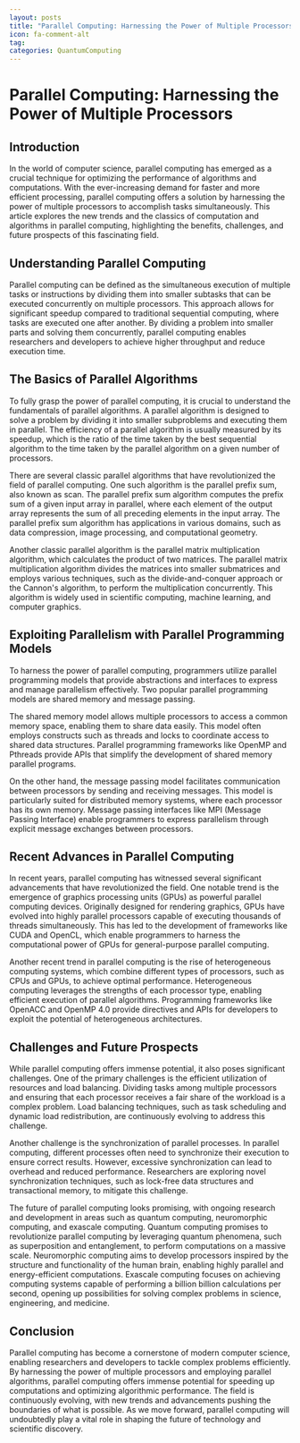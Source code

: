 ```yaml
---
layout: posts
title: "Parallel Computing: Harnessing the Power of Multiple Processors"
icon: fa-comment-alt
tag:      
categories: QuantumComputing
---
```



# Parallel Computing: Harnessing the Power of Multiple Processors

## Introduction

In the world of computer science, parallel computing has emerged as a crucial technique for optimizing the performance of algorithms and computations. With the ever-increasing demand for faster and more efficient processing, parallel computing offers a solution by harnessing the power of multiple processors to accomplish tasks simultaneously. This article explores the new trends and the classics of computation and algorithms in parallel computing, highlighting the benefits, challenges, and future prospects of this fascinating field.

## Understanding Parallel Computing

Parallel computing can be defined as the simultaneous execution of multiple tasks or instructions by dividing them into smaller subtasks that can be executed concurrently on multiple processors. This approach allows for significant speedup compared to traditional sequential computing, where tasks are executed one after another. By dividing a problem into smaller parts and solving them concurrently, parallel computing enables researchers and developers to achieve higher throughput and reduce execution time.

## The Basics of Parallel Algorithms

To fully grasp the power of parallel computing, it is crucial to understand the fundamentals of parallel algorithms. A parallel algorithm is designed to solve a problem by dividing it into smaller subproblems and executing them in parallel. The efficiency of a parallel algorithm is usually measured by its speedup, which is the ratio of the time taken by the best sequential algorithm to the time taken by the parallel algorithm on a given number of processors.

There are several classic parallel algorithms that have revolutionized the field of parallel computing. One such algorithm is the parallel prefix sum, also known as scan. The parallel prefix sum algorithm computes the prefix sum of a given input array in parallel, where each element of the output array represents the sum of all preceding elements in the input array. The parallel prefix sum algorithm has applications in various domains, such as data compression, image processing, and computational geometry.

Another classic parallel algorithm is the parallel matrix multiplication algorithm, which calculates the product of two matrices. The parallel matrix multiplication algorithm divides the matrices into smaller submatrices and employs various techniques, such as the divide-and-conquer approach or the Cannon's algorithm, to perform the multiplication concurrently. This algorithm is widely used in scientific computing, machine learning, and computer graphics.

## Exploiting Parallelism with Parallel Programming Models

To harness the power of parallel computing, programmers utilize parallel programming models that provide abstractions and interfaces to express and manage parallelism effectively. Two popular parallel programming models are shared memory and message passing.

The shared memory model allows multiple processors to access a common memory space, enabling them to share data easily. This model often employs constructs such as threads and locks to coordinate access to shared data structures. Parallel programming frameworks like OpenMP and Pthreads provide APIs that simplify the development of shared memory parallel programs.

On the other hand, the message passing model facilitates communication between processors by sending and receiving messages. This model is particularly suited for distributed memory systems, where each processor has its own memory. Message passing interfaces like MPI (Message Passing Interface) enable programmers to express parallelism through explicit message exchanges between processors.

## Recent Advances in Parallel Computing

In recent years, parallel computing has witnessed several significant advancements that have revolutionized the field. One notable trend is the emergence of graphics processing units (GPUs) as powerful parallel computing devices. Originally designed for rendering graphics, GPUs have evolved into highly parallel processors capable of executing thousands of threads simultaneously. This has led to the development of frameworks like CUDA and OpenCL, which enable programmers to harness the computational power of GPUs for general-purpose parallel computing.

Another recent trend in parallel computing is the rise of heterogeneous computing systems, which combine different types of processors, such as CPUs and GPUs, to achieve optimal performance. Heterogeneous computing leverages the strengths of each processor type, enabling efficient execution of parallel algorithms. Programming frameworks like OpenACC and OpenMP 4.0 provide directives and APIs for developers to exploit the potential of heterogeneous architectures.

## Challenges and Future Prospects

While parallel computing offers immense potential, it also poses significant challenges. One of the primary challenges is the efficient utilization of resources and load balancing. Dividing tasks among multiple processors and ensuring that each processor receives a fair share of the workload is a complex problem. Load balancing techniques, such as task scheduling and dynamic load redistribution, are continuously evolving to address this challenge.

Another challenge is the synchronization of parallel processes. In parallel computing, different processes often need to synchronize their execution to ensure correct results. However, excessive synchronization can lead to overhead and reduced performance. Researchers are exploring novel synchronization techniques, such as lock-free data structures and transactional memory, to mitigate this challenge.

The future of parallel computing looks promising, with ongoing research and development in areas such as quantum computing, neuromorphic computing, and exascale computing. Quantum computing promises to revolutionize parallel computing by leveraging quantum phenomena, such as superposition and entanglement, to perform computations on a massive scale. Neuromorphic computing aims to develop processors inspired by the structure and functionality of the human brain, enabling highly parallel and energy-efficient computations. Exascale computing focuses on achieving computing systems capable of performing a billion billion calculations per second, opening up possibilities for solving complex problems in science, engineering, and medicine.

## Conclusion

Parallel computing has become a cornerstone of modern computer science, enabling researchers and developers to tackle complex problems efficiently. By harnessing the power of multiple processors and employing parallel algorithms, parallel computing offers immense potential for speeding up computations and optimizing algorithmic performance. The field is continuously evolving, with new trends and advancements pushing the boundaries of what is possible. As we move forward, parallel computing will undoubtedly play a vital role in shaping the future of technology and scientific discovery.